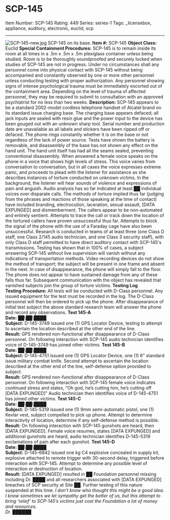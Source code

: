 # SCP-145
Item Number: SCP-145
Rating: 449
Series: series-1
Tags: _licensebox, appliance, auditory, electronic, euclid, scp

---

![SCP-145-new.jpg](https://scp-wiki.wdfiles.com/local--files/scp-145/SCP-145-new.jpg)
SCP-145 on its base.
**Item #:** SCP-145
**Object Class:** Euclid
**Special Containment Procedures:** SCP-145 is to remain inside its room at all times in a .5m x .5m x .5m plexiglass container unless being studied. Room is to be thoroughly soundproofed and securely locked when studies of SCP-145 are not in progress. Under no circumstances shall any personnel come into physical contact with SCP-145 without being accompanied and constantly observed by one or more other personnel unless conducting testing with proper authorization. Any personnel showing signs of intense psychological trauma must be immediately escorted out of the containment area. Depending on the level of trauma of affected personnel, they may be required to submit to consultation with an approved psychiatrist for no less than two weeks.
**Description:** SCP-145 appears to be a standard 2002-model cordless telephone handset of Alcatel brand on its standard issue charging base. The charging base appears defaced; all jack inputs are sealed with resin glue and the power input to the device has been gouged out with an unknown sharp tool. Serial number and production date are unavailable as all labels and stickers have been ripped off or defaced. The phone rings constantly whether it is on the base or not regardless of the lack of power source. Tests have shown the battery is removable, and disassembly of the base has not shown any effect on the hand unit. The hand unit itself has had all the seams sealed, preventing conventional disassembly. When answered a female voice speaks on the phone in a voice that shows high levels of stress. This voice varies from conversation to conversation, but in all cases the voice expresses extreme panic, and proceeds to plead with the listener for assistance as she describes instances of torture conducted on unknown victims. In the background, the listener will hear sounds of violence and expressions of pain and anguish. Audio analysis has so far indicated at least ██ individual voices over disparate calls. The methods of torture implied thus far (judging from the phrases and reactions of those speaking at the time of contact) have included branding, electrocution, laceration, sexual assault, [DATA EXPUNGED] and dismemberment.
The callers appear to be non-automated and entirely sentient. Attempts to trace the call or track down the location of the tortured callers have proven unsuccessful thus far. Attempts to block the signal of the phone with the use of a Faraday cage have also been unsuccessful.
Research is conducted in teams of at least three (one Class D staff, one Class 2/145 audio technician, and one Class 3 security staff), with only Class D staff permitted to have direct auditory contact with SCP-145's transmissions. Testing has shown that in 100% of cases, a subject answering SCP-145 without live supervision will vanish without any indications of transportation methods. Video recording devices do not show the method of transport; the subject will be present in one frame and absent in the next. In case of disappearance, the phone will simply fall to the floor. The phone does not appear to have sustained damage from any of these falls thus far. Subsequent communication with the object has revealed that vanished subjects join the group of torture victims.
**Testing Log**  
**Testing Procedure:** All tests will be conducted with D-Class personnel. Any issued equipment for the test must be recorded in the log. The D-Class personnel will then be ordered to pick up the phone. After disappearance of initial test subject the above standard research team will answer the phone and record any observations.
**Test 145-A**  
**Date:** ██\██\████  
**Subject:** D-145-3749 issued one (1) GPS Locator Device, testing to attempt to ascertain the location described at the other end of the line.  
**Result:** GPS rendered non-functional after disappearance of D-Class personnel. On following interaction with SCP-145 audio technician identifies voice of D-145-3749 has joined other victims.
**Test 145-B**  
**Date:** ██\██\████  
**Subject:** D-145-4751 issued one (1) GPS Locator Device, one (1) 6” standard issue military combat knife. Second attempt to ascertain the location described at the other end of the line, self-defense option provided to subject.  
**Result:** GPS rendered non-functional after disappearance of D-Class personnel. On following interaction with SCP-145 female voice indicates continued stress and states, “Oh god, he’s cutting him, he’s cutting off [DATA EXPUNGED]” Audio technician then identifies voice of D-145-4751 has joined other victims.
**Test 145-C**  
**Date:** ██\██\████  
**Subject:** D-145-5319 issued one (1) 9mm semi-automatic pistol, one (1) Kevlar vest, subject compelled to pick up phone. Attempt to determine interactivity of location, determine if any self-defense method is possible.  
**Result:** On following interaction with SCP-145 gunshots are heard, then [DATA EXPUNGED]. Female voice resumes, states [DATA EXPUNGED] and additional gunshots are heard, audio technician identifies D-145-5319 exclamations of pain after each gunshot.
**Test 145-D**  
**Date:** ██\██\████  
**Subject:** D-145-6842 issued one kg C4 explosive concealed in supply kit, explosive attached to remote trigger with 30-second delay, triggered before interaction with SCP-145. Attempt to determine any possible level of interaction or destruction of location.  
**Result:** [DATA EXPUNGED] resulted in ██ Foundation personnel missing including Dr. ████ and all researchers associated with [DATA EXPUNGED] breaches of SCP security at Site ██. Further testing of this nature suspended at this time.
_I don’t know who thought this might be a good idea. I know sometimes we let sympathy get the better of us, but this attempt to bring ‘relief’ to SCP-145’s victims just cost the Foundation a lot of money and resources.  
Dr. ██████_